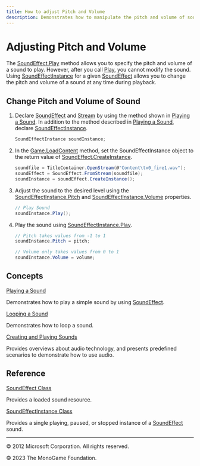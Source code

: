 ```yaml
---
title: How to adjust Pitch and Volume
description: Demonstrates how to manipulate the pitch and volume of sound effects as they play.
---
```


# Adjusting Pitch and Volume

The [SoundEffect.Play](xref:Microsoft.Xna.Framework.Audio.SoundEffect.Play) method allows you to specify the pitch and volume of a sound to play. However, after you call [Play](xref:Microsoft.Xna.Framework.Audio.SoundEffect.Play), you cannot modify the sound. Using [SoundEffectInstance](xref:Microsoft.Xna.Framework.Audio.SoundEffectInstance) for a given [SoundEffect](xref:Microsoft.Xna.Framework.Audio.SoundEffect) allows you to change the pitch and volume of a sound at any time during playback.

## Change Pitch and Volume of Sound

1. Declare [SoundEffect](xref:Microsoft.Xna.Framework.Audio.SoundEffect) and [Stream](http://msdn.microsoft.com/en-us/library/system.io.stream.aspx) by using the method shown in [Playing a Sound](HowTo_PlayASound.md). In addition to the method described in [Playing a Sound](HowTo_PlayASound.md), declare [SoundEffectInstance](xref:Microsoft.Xna.Framework.Audio.SoundEffectInstance).

    ```csharp
    SoundEffectInstance soundInstance;
    ```

2. In the [Game.LoadContent](xref:Microsoft.Xna.Framework.Game.LoadContent) method, set the SoundEffectInstance object to the return value of [SoundEffect.CreateInstance](xref:Microsoft.Xna.Framework.Audio.SoundEffect.CreateInstance).

    ```csharp
    soundfile = TitleContainer.OpenStream(@"Content\tx0_fire1.wav");
    soundEffect = SoundEffect.FromStream(soundfile);
    soundInstance = soundEffect.CreateInstance();
    ```

3. Adjust the sound to the desired level using the [SoundEffectInstance.Pitch](xref:Microsoft.Xna.Framework.Audio.SoundEffectInstance.Pitch) and [SoundEffectInstance.Volume](xref:Microsoft.Xna.Framework.Audio.SoundEffectInstance.Volume) properties.

    ```csharp
    // Play Sound
    soundInstance.Play();
    ```

4. Play the sound using [SoundEffectInstance.Play](xref:Microsoft.Xna.Framework.Audio.SoundEffectInstance.Play).

    ```csharp
    // Pitch takes values from -1 to 1
    soundInstance.Pitch = pitch;
    
    // Volume only takes values from 0 to 1
    soundInstance.Volume = volume;
    ```

## Concepts

[Playing a Sound](HowTo_PlayASound.md)

Demonstrates how to play a simple sound by using [SoundEffect](xref:Microsoft.Xna.Framework.Audio.SoundEffect).

[Looping a Sound](HowTo_LoopASound.md)

Demonstrates how to loop a sound.

[Creating and Playing Sounds](../../whatis/WhatIs_Audio.md)

Provides overviews about audio technology, and presents predefined scenarios to demonstrate how to use audio.

## Reference

[SoundEffect Class](xref:Microsoft.Xna.Framework.Audio.SoundEffect)

Provides a loaded sound resource.

[SoundEffectInstance Class](xref:Microsoft.Xna.Framework.Audio.SoundEffectInstance)

Provides a single playing, paused, or stopped instance of a [SoundEffect](xref:Microsoft.Xna.Framework.Audio.SoundEffect) sound.

---

© 2012 Microsoft Corporation. All rights reserved.  

© 2023 The MonoGame Foundation.
